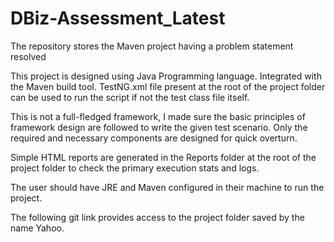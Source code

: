 # DBiz-Assessment_Latest
The repository stores the Maven project having a problem statement resolved

This project is designed using Java Programming language. Integrated with the Maven build tool. TestNG.xml file present at the root of the project folder can be used to run the script if not the test class file itself.

This is not a full-fledged framework, I made sure the basic principles of framework design are followed to write the given test scenario. Only the required and necessary components are designed for quick overturn.

Simple HTML reports are generated in the Reports folder at the root of the project folder to check the primary execution stats and logs.

The user should have JRE and Maven configured in their machine to run the project.

The following git link provides access to the project folder saved by the name Yahoo.
